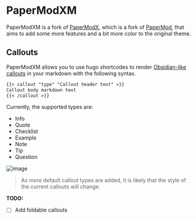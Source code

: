 # PaperModXM

PaperModXM is a fork of [PaperModX](https://github.com/reorx/hugo-PaperModX), which is a fork of [PaperMod](https://github.com/adityatelange/hugo-PaperMod), that aims to add some more features and a bit more color to the original theme.

## Callouts

PaperModXM allows you to use hugo shortcodes to render [Obsidian-like callouts](https://help.obsidian.md/Editing+and+formatting/Callouts) in your markdown with the following syntax.

```markdown
{{< callout "type" "Callout header text" >}}
Callout body markdown text
{{< /callout >}}
```

Currently, the supported types are:
- Info
- Quote
- Checklist
- Example
- Note
- Tip
- Question

![image](https://user-images.githubusercontent.com/88267614/230756378-69030297-20a4-4ede-8292-f7d0b151c892.png)

> As more default callout types are added, it is likely that the style of the current callouts will change.

**TODO:**
- [ ] Add foldable callouts
